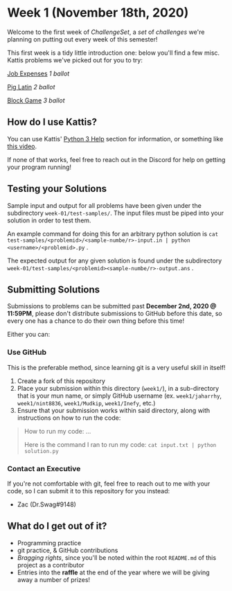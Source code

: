 # Week 1 (November 18th, 2020)

Welcome to the first week of _ChallengeSet_, a _set_ of _challenges_ we're planning on putting out every week of this semester!

This first week is a tidy little introduction one: below you'll find a few misc. Kattis problems we've picked out for you to try:

[Job Expenses](https://open.kattis.com/problems/jobexpenses) _1 ballot_

[Pig Latin](https://open.kattis.com/problems/piglatin) _2 ballot_

[Block Game](https://open.kattis.com/problems/blockgame2) _3 ballot_


## How do I use Kattis?

You can use Kattis' [Python 3 Help](https://open.kattis.com/help/python3) section for information, or something like [this video](https://www.youtube.com/watch?v=7NHyzBN4GAM).

If none of that works, feel free to reach out in the Discord for help on getting your program running!

## Testing your Solutions

Sample input and output for all problems have been given under the subdirectory `week-01/test-samples/`. The input files must be piped into your solution in order to test them.

An example command for doing this for an arbitrary python solution is `cat test-samples/<problemid>/<sample-numbe/r>-input.in | python <username>/<problemid>.py` . 

The expected output for any given solution is found under the subdirectory `week-01/test-samples/<problemid><sample-numbe/r>-output.ans` .  

## Submitting Solutions

Submissions to problems can be submitted past **December 2nd, 2020 @ 11:59PM**, please don't distribute submissions to GitHub before this date, so every one has a chance to do their own thing before this time!

Either you can:

### Use GitHub

This is the preferable method, since learning git is a very useful skill in itself!

1. Create a fork of this repository
2. Place your submission within this directory (`week1/`), in a sub-directory that is your mun name, or simply GitHub username (ex. `week1/jaharrhy`, `week1/nint8836`, `week1/Mudkip`, `week1/Inefy`, etc.)
3. Ensure that your submission works within said directory, along with instructions on how to run the code:

> How to run my code: ...
> 
> Here is the command I ran to run my code: `cat input.txt | python solution.py`

### Contact an Executive

If you're not comfortable with git, feel free to reach out to me with your code, so I can submit it to this repository for you instead:

- Zac (Dr.Swag#9148)

## What do I get out of it?

- Programming practice
- git practice, & GitHub contributions
- _Bragging rights_, since you'll be noted within the root `README.md` of this project as a contributor
- Entries into the **raffle** at the end of the year where we will be giving away a number of prizes!

